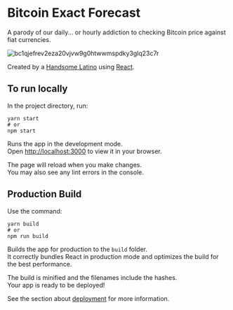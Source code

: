 # Bitcoin Exact Forecast

A parody of our daily... or hourly addiction to checking Bitcoin price against fiat currencies.

![bc1qjefrev2eza20vjvw9g0htwwmspdky3glq23c7r](https://user-images.githubusercontent.com/100208905/163549455-daa2f059-8888-4189-9b62-37a545b92d73.png)

Created by a [Handsome Latino](https://handsomelatino.com) using [React](https://github.com/facebook/create-react-app).
## To run locally

In the project directory, run:

```
yarn start
# or
npm start
````

Runs the app in the development mode.\
Open [http://localhost:3000](http://localhost:3000) to view it in your browser.

The page will reload when you make changes.\
You may also see any lint errors in the console.

## Production Build

Use the command:

```
yarn build
# or
npm run build
```

Builds the app for production to the `build` folder.\
It correctly bundles React in production mode and optimizes the build for the best performance.

The build is minified and the filenames include the hashes.\
Your app is ready to be deployed!

See the section about [deployment](https://facebook.github.io/create-react-app/docs/deployment) for more information.

